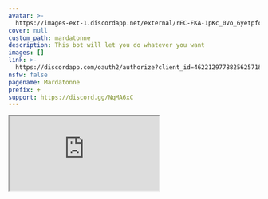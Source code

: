 ```yaml
---
avatar: >-
  https://images-ext-1.discordapp.net/external/rEC-FKA-1pKc_0Vo_6yetpfcdRsNLQr__4jYtqusZLg/%3Fsize%3D2048/https/cdn.discordapp.com/avatars/462212977882562571/cef0139e279e65dfe5ddf7cd2675cfac.png
cover: null
custom_path: mardatonne
description: This bot will let you do whatever you want
images: []
link: >-
  https://discordapp.com/oauth2/authorize?client_id=462212977882562571&scope=bot&permissions=8
nsfw: false
pagename: Mardatonne
prefix: +
support: https://discord.gg/NqMA6xC
---
```

<iframe class="ls-iframe" src="https://mardatonne.tk"></iframe>
